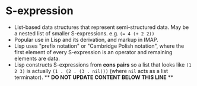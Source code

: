 S-expression
============

* List-based data structures that represent semi-structured data. May be a nested list of smaller S-expressions. e.g. `(= 4 (+ 2 2))`
* Popular use in Lisp and its derivation, and markup in IMAP.
* Lisp uses "prefix notation" or "Cambridge Polish notation", where the first element of every S-expression is an operator and remaining elements are data.
* Lisp constructs S-expressions from **cons pairs** so a list that looks like `(1 2 3)` is actually `(1 . (2 . (3 . nil)))` (where `nil` acts as a list terminator).
** **DO NOT UPDATE CONTENT BELOW THIS LINE** **

